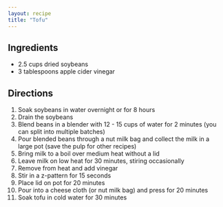 ```yaml
---
layout: recipe
title: "Tofu"
---
```


## Ingredients

- 2.5 cups dried soybeans
- 3 tablespoons apple cider vinegar

## Directions

1. Soak soybeans in water overnight or for 8 hours
2. Drain the soybeans
3. Blend beans in a blender with 12 - 15 cups of water for 2 minutes (you can split into multiple batches)
4. Pour blended beans through a nut milk bag and collect the milk in a large pot (save the pulp for other recipes)
5. Bring milk to a boil over medium heat without a lid
6. Leave milk on low heat for 30 minutes, stiring occasionally
7. Remove from heat and add vinegar
8. Stir in a z-pattern for 15 seconds
9. Place lid on pot for 20 minutes
10. Pour into a cheese cloth (or nut milk bag) and press for 20 minutes
11. Soak tofu in cold water for 30 minutes